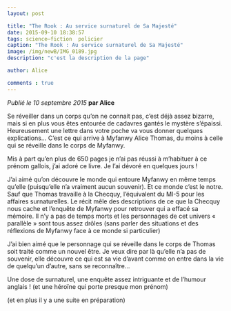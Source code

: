 ```yaml
---
layout: post

title: "The Rook : Au service surnaturel de Sa Majesté"
date: 2015-09-10 18:38:57
tags: science–fiction  policier
caption: "The Rook : Au service surnaturel de Sa Majesté"
image: /img/newB/IMG_0189.jpg
description: "c'est la description de la page"

author: Alice

comments : true
---
```






*Publié le 10 septembre 2015* __par Alice__

Se réveiller dans un corps qu’on ne connait pas, c’est déjà assez bizarre, mais si en plus vous êtes entourée de cadavres gantés le mystère s’épaissi. Heureusement une lettre dans votre poche va vous donner quelques explications… C’est ce qui arrive à Myfanwy Alice Thomas, du moins à celle qui se réveille dans le corps de Myfanwy.

Mis à part qu’en plus de 650 pages je n’ai pas réussi à m’habituer à ce prénom gallois, j’ai adoré ce livre.
Je l’ai dévoré en quelques jours !

J’ai aimé qu’on découvre le monde qui entoure Myfanwy en même temps qu’elle (puisqu’elle n’a vraiment aucun souvenir). Et ce monde c’est le notre.
Sauf que Thomas travaille à la Checquy, l’équivalent du MI-5 pour les affaires surnaturelles.
Le récit mêle des descriptions de ce que la Checquy nous cache et l’enquête de Myfanwy pour retrouver qui a effacé sa mémoire. Il n’y a pas de temps morts et les personnages de cet univers « parallèle » sont tous assez drôles (sans parler des situations et des réflexions de Myfanwy face à ce monde si particulier)

J’ai bien aimé que le personnage qui se réveille dans le corps de Thomas soit traité comme un nouvel être. Je veux dire par là qu’elle n’a pas de souvenir, elle découvre ce qui est sa vie d’avant comme on entre dans la vie de quelqu’un d’autre, sans se reconnaître…

Une dose de surnaturel, une enquête assez intriguante et de l’humour anglais !
(et une héroïne qui porte presque mon prénom)

(et en plus il y a une suite en préparation)


